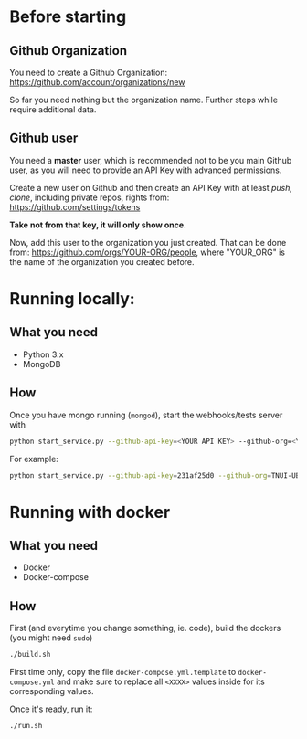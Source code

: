 # Before starting


## Github Organization

You need to create a Github Organization: https://github.com/account/organizations/new

So far you need nothing but the organization name. Further steps while require additional data.

## Github user

You need a **master** user, which is recommended not to be you main Github user, as you will need to provide an API Key with advanced permissions.

Create a new user on Github and then create an API Key with at least *push, clone*, including private repos, rights from: https://github.com/settings/tokens

**Take not from that key, it will only show once**.

Now, add this user to the organization you just created. That can be done from: https://github.com/orgs/YOUR-ORG/people, where "YOUR_ORG" is the name of the organization you created before.

# Running locally:

## What you need

* Python 3.x
* MongoDB

## How

Once you have mongo running (`mongod`), start the webhooks/tests server with

```bash
python start_service.py --github-api-key=<YOUR API KEY> --github-org=<YOUR ORGANIZATION NAME> --broadcast-secret=<SOME RANDOM LETTERS> --mongo-host=localhost
```

For example:

```bash
python start_service.py --github-api-key=231af25d0 --github-org=TNUI-UB --broadcast-secret=qwead123 --mongo-host=localhost
```

# Running with docker

## What you need

* Docker
* Docker-compose

## How

First (and everytime you change something, ie. code), build the dockers (you might need `sudo`)

```bash
./build.sh
```

First time only, copy the file `docker-compose.yml.template` to `docker-compose.yml` and make sure to replace all `<XXXX>` values inside for its corresponding values.

Once it's ready, run it:
```bash
./run.sh
```
